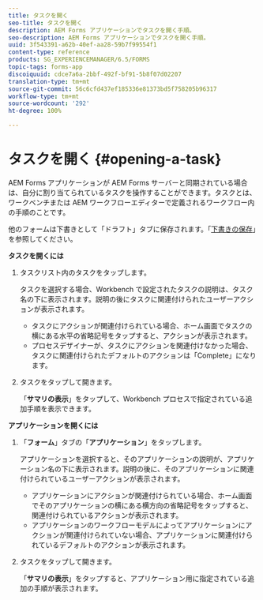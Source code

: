 ```yaml
---
title: タスクを開く
seo-title: タスクを開く
description: AEM Forms アプリケーションでタスクを開く手順。
seo-description: AEM Forms アプリケーションでタスクを開く手順。
uuid: 3f543391-a62b-40ef-aa28-59b7f99554f1
content-type: reference
products: SG_EXPERIENCEMANAGER/6.5/FORMS
topic-tags: forms-app
discoiquuid: cdce7a6a-2bbf-492f-bf91-5b8f07d02207
translation-type: tm+mt
source-git-commit: 56c6cfd437ef185336e81373bd5f758205b96317
workflow-type: tm+mt
source-wordcount: '292'
ht-degree: 100%

---
```



# タスクを開く {#opening-a-task}

AEM Forms アプリケーションが AEM Forms サーバーと同期されている場合は、自分に割り当てられているタスクを操作することができます。タスクとは、ワークベンチまたは AEM ワークフローエディターで定義されるワークフロー内の手順のことです。

他のフォームは下書きとして「ドラフト」タブに保存されます。「[下書きの保存](/help/forms/using/save-as-draft.md)」を参照してください。

**タスクを開くには**

1. タスクリスト内のタスクをタップします。

   タスクを選択する場合、Workbench で設定されたタスクの説明は、タスク名の下に表示されます。説明の後にタスクに関連付けられたユーザーアクションが表示されます。

   * タスクにアクションが関連付けられている場合、ホーム画面でタスクの横にある水平の省略記号をタップすると、アクションが表示されます。
   * プロセスデザイナーが、タスクにアクションを関連付けなかった場合、タスクに関連付けられたデフォルトのアクションは「Complete」になります。

1. タスクをタップして開きます。

   「**サマリの表示**」をタップして、Workbench プロセスで指定されている追加手順を表示できます。

**アプリケーションを開くには**

1. 「**フォーム**」タブの「**アプリケーション**」をタップします。

   アプリケーションを選択すると、そのアプリケーションの説明が、アプリケーション名の下に表示されます。説明の後に、そのアプリケーションに関連付けられているユーザーアクションが表示されます。

   * アプリケーションにアクションが関連付けられている場合、ホーム画面でそのアプリケーションの横にある横方向の省略記号をタップすると、関連付けられているアクションが表示されます。
   * アプリケーションのワークフローモデルによってアプリケーションにアクションが関連付けられていない場合、アプリケーションに関連付けられているデフォルトのアクションが表示されます。

1. タスクをタップして開きます。

   「**サマリの表示**」をタップすると、アプリケーション用に指定されている追加の手順が表示されます。
